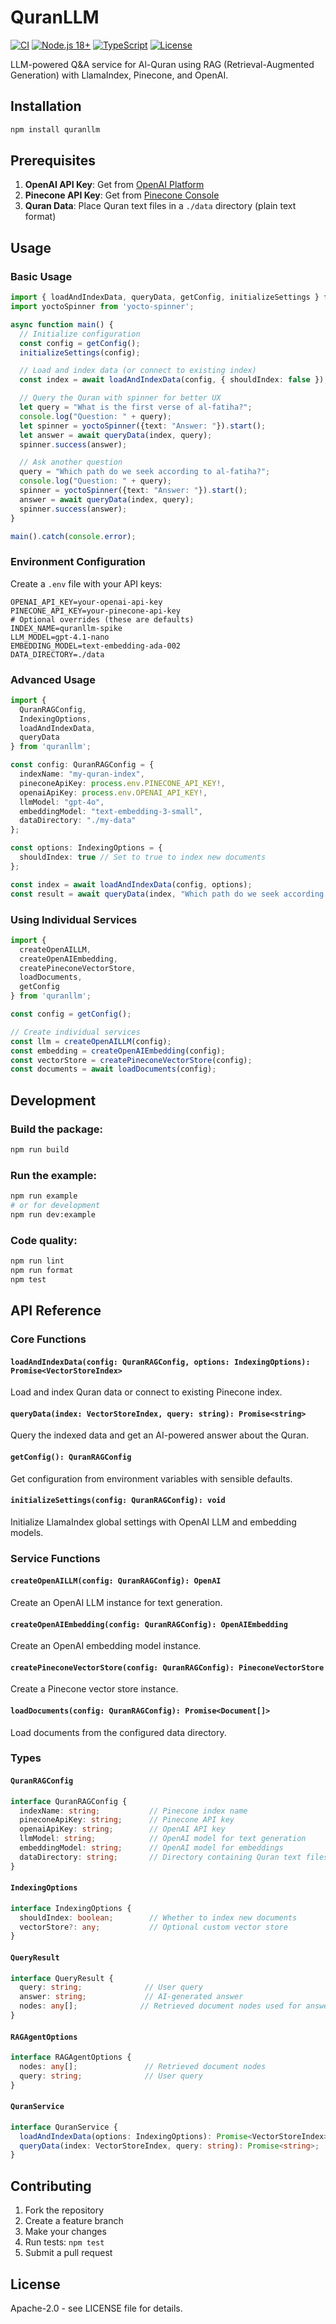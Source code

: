 # QuranLLM
[![CI](https://github.com/nobelk/quranllm/actions/workflows/ci.yml/badge.svg)](https://github.com/nobelk/quranllm/actions/workflows/ci.yml)
[![Node.js 18+](https://img.shields.io/badge/node-18%2B-green.svg)](https://nodejs.org/)
[![TypeScript](https://img.shields.io/badge/TypeScript-5.x-blue.svg)](https://www.typescriptlang.org/)
[![License](https://img.shields.io/badge/license-Apache%202.0-blue.svg)](LICENSE)

LLM-powered Q&A service for Al-Quran using RAG (Retrieval-Augmented Generation) with LlamaIndex, Pinecone, and OpenAI.

## Installation

```bash
npm install quranllm
```

## Prerequisites

1. **OpenAI API Key**: Get from [OpenAI Platform](https://platform.openai.com/)
2. **Pinecone API Key**: Get from [Pinecone Console](https://app.pinecone.io/)
3. **Quran Data**: Place Quran text files in a `./data` directory (plain text format)

## Usage

### Basic Usage

```typescript
import { loadAndIndexData, queryData, getConfig, initializeSettings } from 'quranllm';
import yoctoSpinner from 'yocto-spinner';

async function main() {
  // Initialize configuration
  const config = getConfig();
  initializeSettings(config);

  // Load and index data (or connect to existing index)
  const index = await loadAndIndexData(config, { shouldIndex: false });

  // Query the Quran with spinner for better UX
  let query = "What is the first verse of al-fatiha?";
  console.log("Question: " + query);
  let spinner = yoctoSpinner({text: "Answer: "}).start();
  let answer = await queryData(index, query);
  spinner.success(answer);

  // Ask another question
  query = "Which path do we seek according to al-fatiha?";
  console.log("Question: " + query);
  spinner = yoctoSpinner({text: "Answer: "}).start();
  answer = await queryData(index, query);
  spinner.success(answer);
}

main().catch(console.error);
```

### Environment Configuration

Create a `.env` file with your API keys:

```env
OPENAI_API_KEY=your-openai-api-key
PINECONE_API_KEY=your-pinecone-api-key
# Optional overrides (these are defaults)
INDEX_NAME=quranllm-spike
LLM_MODEL=gpt-4.1-nano
EMBEDDING_MODEL=text-embedding-ada-002
DATA_DIRECTORY=./data
```

### Advanced Usage

```typescript
import {
  QuranRAGConfig,
  IndexingOptions,
  loadAndIndexData,
  queryData
} from 'quranllm';

const config: QuranRAGConfig = {
  indexName: "my-quran-index",
  pineconeApiKey: process.env.PINECONE_API_KEY!,
  openaiApiKey: process.env.OPENAI_API_KEY!,
  llmModel: "gpt-4o",
  embeddingModel: "text-embedding-3-small",
  dataDirectory: "./my-data"
};

const options: IndexingOptions = {
  shouldIndex: true // Set to true to index new documents
};

const index = await loadAndIndexData(config, options);
const result = await queryData(index, "Which path do we seek according to al-fatiha?");
```

### Using Individual Services

```typescript
import {
  createOpenAILLM,
  createOpenAIEmbedding,
  createPineconeVectorStore,
  loadDocuments,
  getConfig
} from 'quranllm';

const config = getConfig();

// Create individual services
const llm = createOpenAILLM(config);
const embedding = createOpenAIEmbedding(config);
const vectorStore = createPineconeVectorStore(config);
const documents = await loadDocuments(config);
```

## Development

### Build the package:

```bash
npm run build
```

### Run the example:

```bash
npm run example
# or for development
npm run dev:example
```

### Code quality:

```bash
npm run lint
npm run format
npm test
```

## API Reference

### Core Functions

#### `loadAndIndexData(config: QuranRAGConfig, options: IndexingOptions): Promise<VectorStoreIndex>`
Load and index Quran data or connect to existing Pinecone index.

#### `queryData(index: VectorStoreIndex, query: string): Promise<string>`
Query the indexed data and get an AI-powered answer about the Quran.

#### `getConfig(): QuranRAGConfig`
Get configuration from environment variables with sensible defaults.

#### `initializeSettings(config: QuranRAGConfig): void`
Initialize LlamaIndex global settings with OpenAI LLM and embedding models.

### Service Functions

#### `createOpenAILLM(config: QuranRAGConfig): OpenAI`
Create an OpenAI LLM instance for text generation.

#### `createOpenAIEmbedding(config: QuranRAGConfig): OpenAIEmbedding`
Create an OpenAI embedding model instance.

#### `createPineconeVectorStore(config: QuranRAGConfig): PineconeVectorStore`
Create a Pinecone vector store instance.

#### `loadDocuments(config: QuranRAGConfig): Promise<Document[]>`
Load documents from the configured data directory.

### Types

#### `QuranRAGConfig`
```typescript
interface QuranRAGConfig {
  indexName: string;           // Pinecone index name
  pineconeApiKey: string;      // Pinecone API key
  openaiApiKey: string;        // OpenAI API key
  llmModel: string;            // OpenAI model for text generation
  embeddingModel: string;      // OpenAI model for embeddings
  dataDirectory: string;       // Directory containing Quran text files
}
```

#### `IndexingOptions`
```typescript
interface IndexingOptions {
  shouldIndex: boolean;        // Whether to index new documents
  vectorStore?: any;           // Optional custom vector store
}
```

#### `QueryResult`
```typescript
interface QueryResult {
  query: string;              // User query
  answer: string;             // AI-generated answer
  nodes: any[];              // Retrieved document nodes used for answer
}
```

#### `RAGAgentOptions`
```typescript
interface RAGAgentOptions {
  nodes: any[];               // Retrieved document nodes
  query: string;              // User query
}
```

#### `QuranService`
```typescript
interface QuranService {
  loadAndIndexData(options: IndexingOptions): Promise<VectorStoreIndex>;
  queryData(index: VectorStoreIndex, query: string): Promise<string>;
}
```

## Contributing

1. Fork the repository
2. Create a feature branch
3. Make your changes
4. Run tests: `npm test`
5. Submit a pull request

## License

Apache-2.0 - see LICENSE file for details.